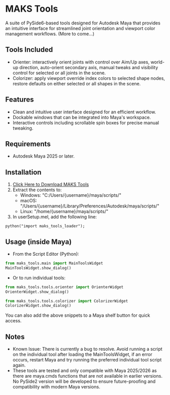 # MAKS Tools

A suite of PySide6-based tools designed for Autodesk Maya that provides an intuitive interface for streamlined joint
orientation and viewport color management workflows. (More to come...)

## Tools Included
- Orienter: interactively orient joints with control over Aim/Up axes, world-up
  direction, auto-orient secondary axis, manual tweaks and
  visibility control for selected or all joints in the scene.
- Colorizer: apply viewport override index colors to selected shape
  nodes, restore defaults on either selected or all shapes in the scene.

## Features
- Clean and intuitive user interface designed for an efficient workflow.
- Dockable windows that can be integrated into Maya's workspace.
- Interactive controls including scrollable spin boxes for precise manual tweaking.

## Requirements
- Autodesk Maya 2025 or later.

## Installation

1. [Click Here to Download MAKS Tools](https://github.com/abxdnego/maks_tools/releases/download/v0.1.0/maks-tools-0.1.0.zip)
2. Extract the contents to:
    - Windows: "C:/Users/{username}/maya/scripts/"
    - macOS: "/Users/{username}/Library/Preferences/Autodesk/maya/scripts/"
    - Linux: "/home/{username}/maya/scripts/"
3. In userSetup.mel, add the following line:

```mel
python("import maks_tools_loader");
```

## Usage (inside Maya)
- From the Script Editor (Python):

```python
from maks_tools.main import MainToolsWidget
MainToolsWidget.show_dialog()
```

- Or to run individual tools:

```python
from maks_tools.tools.orienter import OrienterWidget
OrienterWidget.show_dialog()

from maks_tools.tools.colorizer import ColorizerWidget
ColorizerWidget.show_dialog()
```

You can also add the above snippets to a Maya shelf button for quick access.

## Notes

- Known Issue: There is currently a bug to resolve. Avoid running a script on the individual tool after loading the MainToolsWidget, if an error occurs, restart Maya and try running the preferred individual tool script again. 
- These tools are tested and only compatible with Maya 2025/2026 as there are maya.cmds functions that are not available
  in earlier versions. No PySide2 version will be developed to ensure future-proofing and compatibility with modern Maya
  versions.

